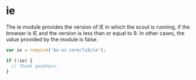 # ie

The ie module provides the version of IE in which the scout is running, if the
browser is IE and the version is less than or equal to 9. In other cases, the
value provided by the module is false.

```js
var ie = require('bv-ui-core/lib/ie');

if (!ie) {
  // Thank goodness.
}
```

